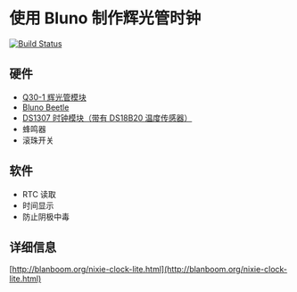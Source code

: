 # 使用 Bluno 制作辉光管时钟

[![Build Status](https://travis-ci.org/blanboom/NixieClockLite.svg?branch=master)](https://travis-ci.org/blanboom/NixieClockLite)

## 硬件

- [Q30-1 辉光管模块](https://item.taobao.com/item.htm?id=15397910473)
- [Bluno Beetle](http://www.dfrobot.com.cn/goods.php?id=1097)
- [DS1307 时钟模块（带有 DS18B20 温度传感器）](http://www.dfrobot.com.cn/goods.php?id=535)
- 蜂鸣器
- 滚珠开关

## 软件

- RTC 读取
- 时间显示
- 防止阴极中毒

## 详细信息

[http://blanboom.org/nixie-clock-lite.html](http://blanboom.org/nixie-clock-lite.html)
